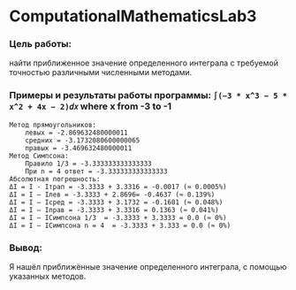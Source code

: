 # ComputationalMathematicsLab3

### Цель работы: 
найти приближенное значение определенного интеграла с требуемой точностью различными численными методами.

### Примеры и результаты работы программы: ``` ∫(−3 * x^3 − 5 * x^2 + 4x − 2)𝑑𝑥 ``` where x from -3 to -1
``` Метод трапеций = -3.33160000000001
Метод прямоугольников:
	левых = -2.869632480000011
	средних = -3.1732080600000065
	правых = -3.469632480000011
Метод Симпсона:
	Правило 1/3 = -3.333333333333333
	При n = 4 ответ = -3.333333333333333
Абсолютная погрешность:
ΔI = I - Iтрап = -3.3333 + 3.3316 = -0.0017 (≈ 0.0005%)
ΔI = I – Iлев = -3.3333 + 2.8696= -0.4637 (≈ 0.139%)
ΔI = I – Iсред = -3.3333 + 3.1732 = -0.1601 (≈ 0.048%)
ΔI = I – Iправ = -3.3333 + 3.3316 = 0.1363 (≈ 0.041%)
ΔI = I – IСимпсона 1/3  = -3.3333 + 3.3333 = 0.0 (≈ 0%)
ΔI = I – IСимпсона n = 4  = -3.3333 + 3.333 = 0.0 (≈ 0%)
```

### Вывод:    
Я нашёл приближённые значение определенного интеграла, с помощью указанных методов.
